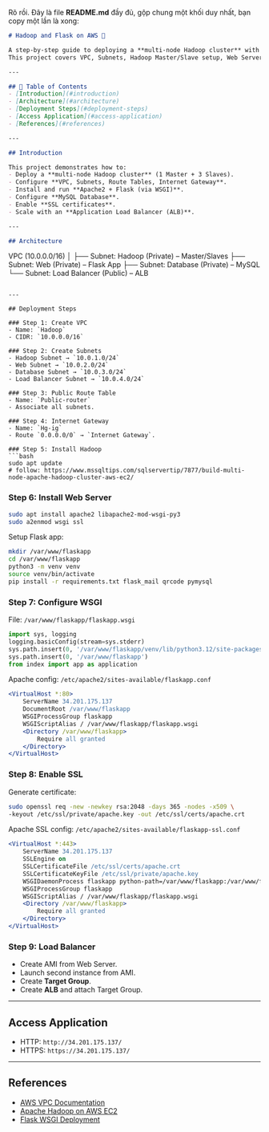 Rõ rồi. Đây là file **README.md** đầy đủ, gộp chung một khối duy nhất, bạn copy một lần là xong:

```markdown
# Hadoop and Flask on AWS 🚀

A step-by-step guide to deploying a **multi-node Hadoop cluster** with a **Flask web application** on **AWS EC2**.  
This project covers VPC, Subnets, Hadoop Master/Slave setup, Web Server deployment, SSL configuration, and Load Balancer integration.

---

## 📖 Table of Contents
- [Introduction](#introduction)
- [Architecture](#architecture)
- [Deployment Steps](#deployment-steps)
- [Access Application](#access-application)
- [References](#references)

---

## Introduction

This project demonstrates how to:
- Deploy a **multi-node Hadoop cluster** (1 Master + 3 Slaves).  
- Configure **VPC, Subnets, Route Tables, Internet Gateway**.  
- Install and run **Apache2 + Flask (via WSGI)**.  
- Configure **MySQL Database**.  
- Enable **SSL certificates**.  
- Scale with an **Application Load Balancer (ALB)**.

---

## Architecture

```

VPC (10.0.0.0/16)
│
├── Subnet: Hadoop (Private) – Master/Slaves
├── Subnet: Web (Private) – Flask App
├── Subnet: Database (Private) – MySQL
└── Subnet: Load Balancer (Public) – ALB

````

---

## Deployment Steps

### Step 1: Create VPC
- Name: `Hadoop`  
- CIDR: `10.0.0.0/16`

### Step 2: Create Subnets
- Hadoop Subnet → `10.0.1.0/24`  
- Web Subnet → `10.0.2.0/24`  
- Database Subnet → `10.0.3.0/24`  
- Load Balancer Subnet → `10.0.4.0/24`  

### Step 3: Public Route Table
- Name: `Public-router`  
- Associate all subnets.  

### Step 4: Internet Gateway
- Name: `Hg-ig`  
- Route `0.0.0.0/0` → `Internet Gateway`.  

### Step 5: Install Hadoop
```bash
sudo apt update
# follow: https://www.mssqltips.com/sqlservertip/7877/build-multi-node-apache-hadoop-cluster-aws-ec2/
````

### Step 6: Install Web Server

```bash
sudo apt install apache2 libapache2-mod-wsgi-py3
sudo a2enmod wsgi ssl
```

Setup Flask app:

```bash
mkdir /var/www/flaskapp
cd /var/www/flaskapp
python3 -m venv venv
source venv/bin/activate
pip install -r requirements.txt flask_mail qrcode pymysql
```

### Step 7: Configure WSGI

File: `/var/www/flaskapp/flaskapp.wsgi`

```python
import sys, logging
logging.basicConfig(stream=sys.stderr)
sys.path.insert(0, '/var/www/flaskapp/venv/lib/python3.12/site-packages')
sys.path.insert(0, '/var/www/flaskapp')
from index import app as application
```

Apache config: `/etc/apache2/sites-available/flaskapp.conf`

```apache
<VirtualHost *:80>
    ServerName 34.201.175.137
    DocumentRoot /var/www/flaskapp
    WSGIProcessGroup flaskapp
    WSGIScriptAlias / /var/www/flaskapp/flaskapp.wsgi
    <Directory /var/www/flaskapp>
        Require all granted
    </Directory>
</VirtualHost>
```

### Step 8: Enable SSL

Generate certificate:

```bash
sudo openssl req -new -newkey rsa:2048 -days 365 -nodes -x509 \
-keyout /etc/ssl/private/apache.key -out /etc/ssl/certs/apache.crt
```

Apache SSL config: `/etc/apache2/sites-available/flaskapp-ssl.conf`

```apache
<VirtualHost *:443>
    ServerName 34.201.175.137
    SSLEngine on
    SSLCertificateFile /etc/ssl/certs/apache.crt
    SSLCertificateKeyFile /etc/ssl/private/apache.key
    WSGIDaemonProcess flaskapp python-path=/var/www/flaskapp:/var/www/flaskapp/venv/lib/python3.8/site-packages
    WSGIProcessGroup flaskapp
    WSGIScriptAlias / /var/www/flaskapp/flaskapp.wsgi
    <Directory /var/www/flaskapp>
        Require all granted
    </Directory>
</VirtualHost>
```

### Step 9: Load Balancer

* Create AMI from Web Server.
* Launch second instance from AMI.
* Create **Target Group**.
* Create **ALB** and attach Target Group.

---

## Access Application

* HTTP: `http://34.201.175.137/`
* HTTPS: `https://34.201.175.137/`

---

## References

* [AWS VPC Documentation](https://docs.aws.amazon.com/vpc/)
* [Apache Hadoop on AWS EC2](https://www.mssqltips.com/sqlservertip/7877/build-multi-node-apache-hadoop-cluster-aws-ec2/)
* [Flask WSGI Deployment](https://flask.palletsprojects.com/en/stable/deploying/mod_wsgi/)

